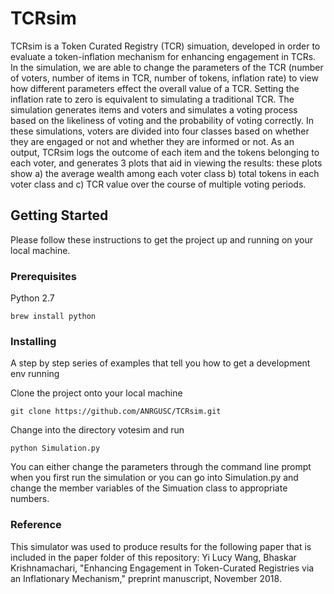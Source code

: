 # TCRsim

TCRsim is a Token Curated Registry (TCR) simuation, developed in order to evaluate a token-inflation mechanism for enhancing engagement in TCRs. In the simulation, we are able to change the parameters of the TCR (number of voters, number of items in TCR, number of tokens, inflation rate) to view how different parameters effect the overall value of a TCR. Setting the inflation rate to zero is equivalent to simulating a traditional TCR. The simulation generates items and voters and simulates a voting process based on the likeliness of voting and the probability of voting correctly. In these simulations, voters are divided into four classes based on whether they are engaged or not and whether they are informed or not. As an output, TCRsim logs the outcome of each item and the tokens belonging to each voter, and generates 3 plots that aid in viewing the results: these plots show a) the average wealth among each voter class b) total tokens in each voter class and c) TCR value over the course of multiple voting periods. 

## Getting Started

Please follow these instructions to get the project up and running on your local machine.

### Prerequisites

Python 2.7

```
brew install python
```

### Installing

A step by step series of examples that tell you how to get a development env running

Clone the project onto your local machine

```
git clone https://github.com/ANRGUSC/TCRsim.git
```

Change into the directory votesim and run 
```
python Simulation.py
```

You can either change the parameters through the command line prompt when you first run the simulation or you can go into Simulation.py and change the member variables of the Simuation class to appropriate numbers. 

### Reference
This simulator was used to produce results for the following paper that is included in the paper folder of this repository:
Yi Lucy Wang, Bhaskar Krishnamachari, "Enhancing Engagement in Token-Curated Registries via an Inflationary Mechanism," preprint manuscript, November 2018. 
